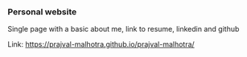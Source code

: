 ### Personal website

Single page with a basic about me, link to resume, linkedin and github 

Link:
https://prajval-malhotra.github.io/prajval-malhotra/
